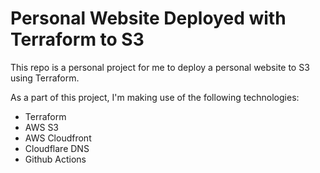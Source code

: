 # Personal Website Deployed with Terraform to S3

This repo is a personal project for me to deploy a personal website to S3 using Terraform.

As a part of this project, I'm making use of the following technologies:
- Terraform
- AWS S3
- AWS Cloudfront
- Cloudflare DNS
- Github Actions